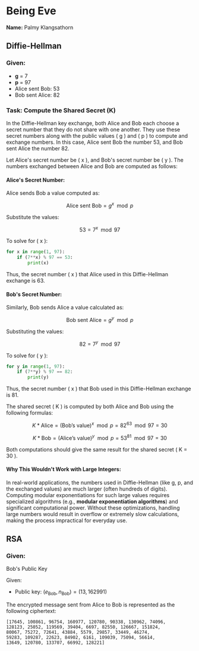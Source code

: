 # Being Eve

**Name:** Palmy Klangsathorn

## Diffie-Hellman

### Given:

- **g** = 7
- **p** = 97
- Alice sent Bob: 53
- Bob sent Alice: 82

### Task: Compute the Shared Secret (K)

In the Diffie-Hellman key exchange, both Alice and Bob each choose a secret number that they do not share with one another. They use these secret numbers along with the public values \( g \) and \( p \) to compute and exchange numbers. In this case, Alice sent Bob the number 53, and Bob sent Alice the number 82.

Let Alice's secret number be \( x \), and Bob's secret number be \( y \). The numbers exchanged between Alice and Bob are computed as follows:

#### Alice's Secret Number:

Alice sends Bob a value computed as:

$$
\text{Alice sent Bob} = g^x \mod p
$$

Substitute the values:

$$
53 = 7^x \mod 97
$$

To solve for \( x \):

```python
for x in range(1, 97):
    if (7**x) % 97 == 53:
        print(x)
```

Thus, the secret number \( x \) that Alice used in this Diffie-Hellman exchange is 63.

#### Bob's Secret Number:

Similarly, Bob sends Alice a value calculated as:

$$
\text{Bob sent Alice} = g^y \mod p
$$

Substituting the values:

$$
82 = 7^y \mod 97
$$

To solve for \( y \):

```python
for y in range(1, 97):
    if (7**y) % 97 == 82:
        print(y)
```

Thus, the secret number \( x \) that Bob used in this Diffie-Hellman exchange is 81.

The shared secret \( K \) is computed by both Alice and Bob using the following formulas:

$$
K*{\text{Alice}} = (\text{Bob's value})^x \mod p = 82^{63} \mod 97 = 30
$$

$$
K*{\text{Bob}} = (\text{Alice's value})^y \mod p = 53^{81} \mod 97 = 30
$$

Both computations should give the same result for the shared secret \( K = 30 \).

#### Why This Wouldn't Work with Large Integers:

In real-world applications, the numbers used in Diffie-Hellman (like g, p, and the exchanged values) are much larger (often hundreds of digits). Computing modular exponentiations for such large values requires specialized algorithms (e.g., **modular exponentiation algorithms**) and significant computational power. Without these optimizations, handling large numbers would result in overflow or extremely slow calculations, making the process impractical for everyday use.

## RSA

### Given:

Bob's Public Key

Given:

- Public key: $( e_{\text{Bob}}, n_{\text{Bob}}) = (13 , 162991)$

The encrypted message sent from Alice to Bob is represented as the following ciphertext:

```plaintext
[17645, 100861, 96754, 160977, 120780, 90338, 130962, 74096,
128123, 25052, 119569, 39404, 6697, 82550, 126667, 151824,
80067, 75272, 72641, 43884, 5579, 29857, 33449, 46274,
59283, 109287, 22623, 84902, 6161, 109039, 75094, 56614,
13649, 120780, 133707, 66992, 128221]
```
